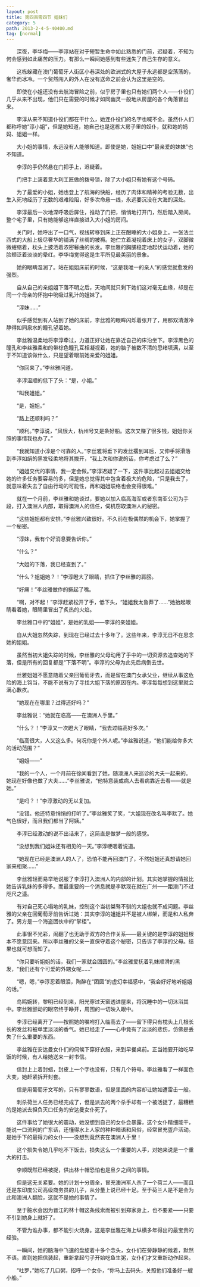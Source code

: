 ```yaml
---
layout: post
title: 第四百零四节 姐妹们
category: 5
path: 2013-2-4-5-40400.md
tag: [normal]
---
```


　　深夜，李华梅——李淳站在对于短暂生命中如此熟悉的门前，迟疑着，不知为何会感到如此痛苦的压力。有那么一瞬间她感到有些迷失了自己生存的意义。

　　这栋躲藏在澳门葡萄牙人街区小巷深处的欧洲式的大屋子永远都是空荡荡的，奢华而冰冷。一个贸然闯入的外人在没有送命之前会认为这里是空的。

　　即使在小姐还没有去航海冒险之前，似乎房子里也只有她们两个人——仆役们几乎从来不出现，他们只在需要的时候才如同幽灵一般地从房屋的各个角落冒出来。

　　李淳从来不知道仆役们都在干什么，她连仆役们的名字也喊不全。虽然仆人们都称呼她“淳小姐”，但是她知道，她自己也是这栋大房子里的奴仆，就和她的妈妈、姐姐一样。

　　大小姐的事情，永远没有人能够知道。即使是她，姐姐口中“最亲爱的妹妹”也不知道。

　　李淳的手仍然悬在门把手上，迟疑着。

　　门把手上装着意大利工匠做的拨号锁，除了大小姐只有她有这个号码。

　　为了最爱的小姐，她也登上了航海的快船，经历了肉体和精神的考验无数，出生入死地经历了无数的艰难险阻，好多次命悬一线，永远要沉没在大海的深处。

　　李淳最后一次地深呼吸后屏住，推动了门把，悄悄地打开门，然后踏入房间。整个宅子里，只有她能够这样直接进入大小姐的房间。

　　关门时，她呼出了一口气，视线转移到床上正在酣睡的大小姐身上。一张法兰西式的大船上极尽奢华的铺满了丝绸的被褥。她伫立着凝视着床上的女子，双脚微微蜷缩着，枕头上披洒着浓密鬈曲的长发。李丝雅的胸脯稳定地起伏运动着，她的脸颊泛着淡淡的晕红。李华梅觉得这是生平所见最美丽的景象。

　　她的眼睛湿润了。站在姐姐床前的时候，“这是我唯一的亲人”的感觉就愈发的强烈。

　　自从自己的亲姐姐下落不明之后，天地间就只剩下她们这对毫无血缘，却是在同一个母亲的怀抱中吮吸过乳汁的姐妹了。

　　“淳妹……”

　　似乎感觉到有人站到了她的床前，李丝雅的眼眸闪烁着张开了，用那双清澈冷静得如同泉水的瞳孔望着她。

　　李丝雅温柔地将李淳牵过，力道正好让她在靠近自己的床沿坐下。李淳黑色的瞳孔和李丝雅柔和的带棕色瞳孔互相凝视着，她的脑子被数不清的思绪填满，以至于不知道该做什么，只是望着眼前她亲爱的姐姐。

　　“你回来了。”李丝雅问道。

　　李淳温顺的低下了头：“是，小姐。”

　　“叫我姐姐。”

　　“是，姐姐。”

　　“路上还顺利吗？”

　　“顺利。”李淳说，“风很大，杭州号又是条好船。这次又赚了很多钱，姐姐你关照的事情我也办了。”

　　“我就知道小淳是个可靠的人。”李丝雅将垂下的发丝撂到耳后，又伸手将滑落到李淳如绢的黑发轻柔地将其拨开，“我上次和你说的话，你考虑过了么？”

　　“姐姐交代的事情，我一定会做。”李淳迟疑了一下，这件事比起过去姐姐交给她的许多任务要容易的多，但是她总觉得其中包含着极大的危险，“只是我去了，就意味着失去了自由行动的可能性，再和姐姐联络也会变得很难。”

　　就在一个月前，李丝雅和她谈过，要她以加入临高海军或者东南亚公司为手段，打入澳洲人内部，取得澳洲人的信任，伺机窃取澳洲人的秘密。

　　“这些姐姐都有安排。”李丝雅兴致很好。不久前在极偶然的机会下，她掌握了一个秘密。

　　“淳妹，我有个好消息要告诉你。”

　　“什么？”

　　“大姐的下落，我已经查到了。”

　　“什么？姐姐她？！”李淳瞪大了眼睛，抓住了李丝雅的肩膀。

　　“好痛！”李丝雅做作的撅起了嘴。

　　“啊，对不起！”李淳赶紧松开了手，低下头，“姐姐我太鲁莽了……”她抬起眼睛看着她，眼睛里冒出了炙热的火焰。

　　李丝雅口中的“姐姐”，是她的乳姐——李淳的亲姐姐。

　　自从大姐忽然失踪，到现在已经过去十多年了。这些年来，李淳无日不在思念她的姐姐。

　　虽然当初大姐失踪的时候，李丝雅的父母动用了手中的一切资源去追查她的下落，但是所有的回复都是“下落不明”。李淳的父母为此先后病倒去世。

　　丝雅姐姐不愿意随着父亲回葡萄牙去，而是留在澳门女承父业，继续从事这危险的海上钩当，不能不说有为了寻找大姐下落的原因在内。李淳每每想到这里就会满心歉疚。

　　“她现在在哪里？过得还好吗？”

　　李丝雅说：“她就在临高——在澳洲人手里。”

　　“什么？！”李淳又一次瞪大了眼睛，“我去过临高好多次。”

　　“临高很大，人又这么多。何况你是个外人呢。”李丝雅说道，“他们能给你多大的活动范围？”

　　“姐姐——”

　　“我的一个人，一个月前在徐闻看到了她，随澳洲人来巡诊的大夫一起来的。她现在好像也做了大夫……”李丝雅说，“他特意装成病人去看病靠近去看——就是她。”

　　“是吗？！”李淳激动的无以复加。

　　“没错。他还特意悄悄的打听了。”李丝雅笑了笑，“大姐现在改名叫李默了。她气色很好，而且我们都当了阿姨。”

　　李淳已经激动的说不出话来了，这简直是做梦一般的感觉。

　　“没想到我们姐妹还有相见的一天。”李淳哽咽着说道。

　　“她现在已经是澳洲人的人了，恐怕不能再回澳门了，不然姐姐还真想请她回家来相聚……”

　　李丝雅轻而易举地说服了李淳打入澳洲人的内部的计划。其实她掌握的情报比她告诉乳妹的多得多。而最重要的一个消息就是李默现在就在广州——距澳门不过咫尺之遥。

　　有对自己死心塌地的乳妹，控制这个当初桀骜不驯的大姐也就不成问题。李丝雅的父亲在回葡萄牙前告诉过她：其实李淳的姐姐并不是被人绑架，而是和人私奔了。男方是一个海盗团伙中的“掌柜”。

　　此事很不光彩，闹翻了也无助于双方的合作关系——最关键的是李淳的姐姐根本不愿意回来。所以李丝雅的父亲一直保守着这个秘密，只告诉了李淳的父母。结果也就可想而知了。

　　“你只要听姐姐的话，我们一家就会团圆的。”李丝雅爱抚着乳妹顺滑的黑发，“我们还有个可爱的外甥女呢……”

　　“嗯，嗯，”李淳忍着眼泪，陶醉在“团圆”的虚幻幸福感中，“我会好好地听姐姐的话。”

　　鸟鸣婉转，黎明已经到来，阳光穿过天窗透进屋来，将沉睡中的一切沐浴其中。李丝雅颤动的眼帘终于睁开，周围的一切映入眼中。

　　李淳已经离开了——按照她的嘱咐打入临高去了——留下得只有枕头上几根长长的发丝和被单里淡淡的香气。她已经走了——心中竟有了淡淡的悲伤，仿佛是丢失了什么重要的东西。

　　李丝雅在安达曼女仆们的伺候下穿好衣服，来到早餐桌前。正当她要开始吃早饭的时候，有人给她送来一封书信。

　　信封上上着封蜡，封皮上一个字也没有，只有几个符号。李丝雅看了一样面色大变，她赶紧拆开封套。

　　信是用葡萄牙文写的，只有寥寥数语，但是里面的内容却让她如遭雷击一般。

　　刺杀荷兰人任务已经完成了，但是派去的两个杀手却有一个被活捉了，最糟糕的是她派去担负灭口任务的安达曼女仆死了。

　　这件事给了她很大的震动，她没想到自己的女仆会暴露，这个女仆精细能干，能说一口流利的广东话，还懂得水上人家的种种暗语和风俗，经常冒充疍户活动。是她手下的最得力的女仆——没想到竟然丧在澳洲人手里！

　　这个损失令她几乎吃不下饭去，损失这么一个重要的人手，对她来说是一个重大的打击。

　　李顺既然已经被捉，供出林十帽恐怕也是旦夕之间的事情。

　　但是这无关紧要。她的计划十分周全，冒充澳洲军人杀了一个荷兰人——而且还是东印度公司高级商务员的儿子，从分量上说已经十足。至于荷兰人是不是会为此和澳洲人翻脸，这就不是她的事情了。

　　至于脏水会因为晋江的林十帽这条线索而被引到郑家身上，也不要紧——只要不引到她身上就好了。

　　不管为谁办事，都不能引火烧身。这是李丝雅在海上纵横多年得出的最宝贵的经验。

　　一瞬间，她的脑海中飞速的盘旋着十多个念头，女仆们在旁静静的候着，默然不语。直到她把信装起，重新拿起勺子开始吃鱼生粥，女仆们才又重新动作起来。

　　“吐罗，”她吃了几口粥，招呼一个女仆，“你马上去码头，关照他们准备好一艘小船。”
